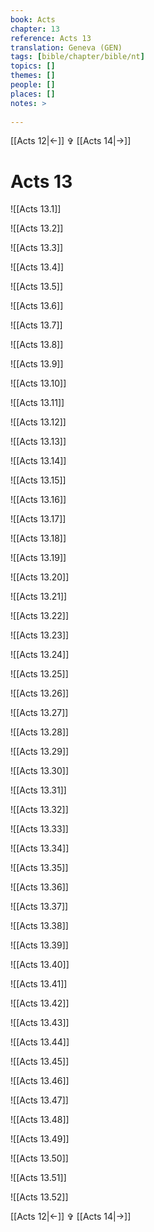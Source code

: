 ```yaml
---
book: Acts
chapter: 13
reference: Acts 13
translation: Geneva (GEN)
tags: [bible/chapter/bible/nt]
topics: []
themes: []
people: []
places: []
notes: >
  
---
```


[[Acts 12|<-]] ✞ [[Acts 14|->]]

# Acts 13

![[Acts 13.1]]

![[Acts 13.2]]

![[Acts 13.3]]

![[Acts 13.4]]

![[Acts 13.5]]

![[Acts 13.6]]

![[Acts 13.7]]

![[Acts 13.8]]

![[Acts 13.9]]

![[Acts 13.10]]

![[Acts 13.11]]

![[Acts 13.12]]

![[Acts 13.13]]

![[Acts 13.14]]

![[Acts 13.15]]

![[Acts 13.16]]

![[Acts 13.17]]

![[Acts 13.18]]

![[Acts 13.19]]

![[Acts 13.20]]

![[Acts 13.21]]

![[Acts 13.22]]

![[Acts 13.23]]

![[Acts 13.24]]

![[Acts 13.25]]

![[Acts 13.26]]

![[Acts 13.27]]

![[Acts 13.28]]

![[Acts 13.29]]

![[Acts 13.30]]

![[Acts 13.31]]

![[Acts 13.32]]

![[Acts 13.33]]

![[Acts 13.34]]

![[Acts 13.35]]

![[Acts 13.36]]

![[Acts 13.37]]

![[Acts 13.38]]

![[Acts 13.39]]

![[Acts 13.40]]

![[Acts 13.41]]

![[Acts 13.42]]

![[Acts 13.43]]

![[Acts 13.44]]

![[Acts 13.45]]

![[Acts 13.46]]

![[Acts 13.47]]

![[Acts 13.48]]

![[Acts 13.49]]

![[Acts 13.50]]

![[Acts 13.51]]

![[Acts 13.52]]

[[Acts 12|<-]] ✞ [[Acts 14|->]]
